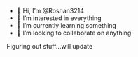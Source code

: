 - 👋 Hi, I’m @Roshan3214
- 👀 I’m interested in everything
- 🌱 I’m currently learning something
- 💞️ I’m looking to collaborate on anything

Figuring out stuff...will update


<!---
Roshan3214/Roshan3214 is a ✨ special ✨ repository because its `README.md` (this file) appears on your GitHub profile.
You can click the Preview link to take a look at your changes.
--->
